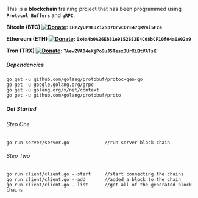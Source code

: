 This is a **blockchain** training project that has been programmed using **`Protocol Buffers`** and **`gRPC`**.




**Bitcoin (BTC) [![Donate](https://img.shields.io/badge/Donate-green)](https://idpay.ir/oky2abbas): `1HPZyUP9EJZi2S87QrvCDrE47qRV4i5Fze`**

**Ethereum (ETH) [![Donate](https://img.shields.io/badge/Donate-green)](https://idpay.ir/oky2abbas): `0x4a4b0A26Eb31e9152653E4C08bCF10f04a0A02a9`**

**Tron (TRX) [![Donate](https://img.shields.io/badge/Donate-green)](https://idpay.ir/oky2abbas): `TAewZVAD4eKjPo9uJ5TesxJUrXiBtVATsK`**



##### Dependencies
```
go get -u github.com/golang/protobuf/protoc-gen-go
go get -u google.golang.org/grpc
go get -u golang.org/x/net/context
go get -u github.com/golang/protobuf/proto
```

##### Get Started


###### Step One
```
go run server/server.go             //run server block chain
```


###### Step Two
```
go run client/client.go --start     //start connecting the chains
go run client/client.go --add       //added a block to the chain
go run client/client.go --list      //get all of the generated block chains
```

